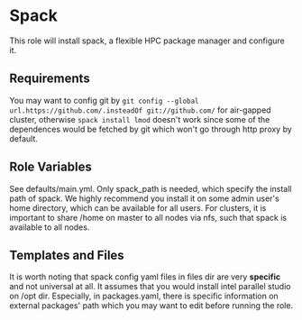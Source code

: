 Spack
=========

This role will install spack, a flexible HPC package manager and configure it.

Requirements
-------------

You may want to config git by `git config --global url.https://github.com/.insteadOf git://github.com/` for air-gapped cluster, otherwise `spack install lmod` doesn't work since some of the dependences would be fetched by git which won't go through http proxy by default.


Role Variables
--------------

See defaults/main.yml. Only spack_path is needed, which specify the install path of spack. We highly recommend you install it on some admin user's home directory, which can be available for all users. For clusters, it is important to share /home on master to all nodes via nfs, such that spack is available to all nodes.

Templates and Files
--------------

It is worth noting that spack config yaml files in files dir are very **specific** and not universal at all. It assumes that you would install intel parallel studio on /opt dir. Especially, in packages.yaml, there is specific information on external packages' path which you may want to edit before running the role.
